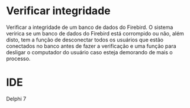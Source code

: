 # Verificar integridade
Verificar a integridade de um banco de dados do Firebird. O sistema veririca se um banco de dados do Firebird está corrompido ou não, além disto, tem a função de desconectar todos os usuários que estão conectados no banco antes de fazer a verificação e uma função para desligar o computador do usuário caso esteja demorando de mais o processo.

# IDE
Delphi 7
